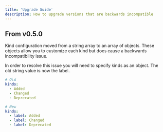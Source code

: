 ```yaml
---
title: 'Upgrade Guide'
description: How to upgrade versions that are backwards incompatible
---
```


## From v0.5.0
Kind configuration moved from a string array to an array of objects.
These objects allow you to customize each kind but does cause a backwards
incompatibility issue.

In order to resolve this issue you will need to specify kinds as an object.
The old string value is now the label.

```yaml
# Old
kinds:
  - Added
  - Changed
  - Deprecated

# New
kinds:
  - label: Added
  - label: Changed
  - label: Deprecated
```
